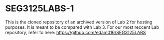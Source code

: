 # SEG3125LABS-1

This is the cloned repository of an archived version of Lab 2 for hosting purposes. It is meant to be compared with Lab 3. For our most reccent Lab repository, refer to here: https://github.com/edam016/SEG3125LABS
